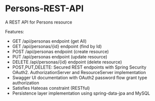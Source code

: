 # Persons-REST-API
A REST API for Persons resource

Features:
- GET /api/personas endpoint (get All)
- GET /api/personas/{id} endpoint (find by Id)
- POST /api/personas endpoint (create resource)
- PUT /api/personas endpoint (update resource)
- DELETE /api/personas/{id} endpoint (delete resource)
- POST,PUT,DELETE: Secured REST endpoints with Spring Security OAuth2. AuthorizationServer and ResourceServer implementation
- Swagger UI documentation with OAuth2 password flow grant type authorization
- Satisfies Hateoas constraint (RESTful)
- Persistence layer implementation using spring-data-jpa and MySQL
